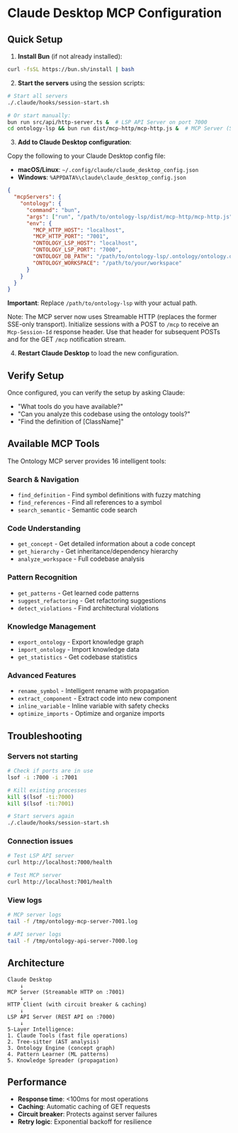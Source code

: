 # Claude Desktop MCP Configuration

## Quick Setup

1. **Install Bun** (if not already installed):
```bash
curl -fsSL https://bun.sh/install | bash
```

2. **Start the servers** using the session scripts:
```bash
# Start all servers
./.claude/hooks/session-start.sh

# Or start manually:
bun run src/api/http-server.ts &  # LSP API Server on port 7000
cd ontology-lsp && bun run dist/mcp-http/mcp-http.js &  # MCP Server (Streamable HTTP) on port 7001
```

3. **Add to Claude Desktop configuration**:

Copy the following to your Claude Desktop config file:
- **macOS/Linux**: `~/.config/claude/claude_desktop_config.json`
- **Windows**: `%APPDATA%\claude\claude_desktop_config.json`

```json
{
  "mcpServers": {
    "ontology": {
      "command": "bun",
      "args": ["run", "/path/to/ontology-lsp/dist/mcp-http/mcp-http.js"],
      "env": {
        "MCP_HTTP_HOST": "localhost",
        "MCP_HTTP_PORT": "7001",
        "ONTOLOGY_LSP_HOST": "localhost",
        "ONTOLOGY_LSP_PORT": "7000",
        "ONTOLOGY_DB_PATH": "/path/to/ontology-lsp/.ontology/ontology.db",
        "ONTOLOGY_WORKSPACE": "/path/to/your/workspace"
      }
    }
  }
}
```

**Important**: Replace `/path/to/ontology-lsp` with your actual path.

Note: The MCP server now uses Streamable HTTP (replaces the former SSE-only transport). Initialize sessions with a POST to `/mcp` to receive an `Mcp-Session-Id` response header. Use that header for subsequent POSTs and for the GET `/mcp` notification stream.

4. **Restart Claude Desktop** to load the new configuration.

## Verify Setup

Once configured, you can verify the setup by asking Claude:
- "What tools do you have available?"
- "Can you analyze this codebase using the ontology tools?"
- "Find the definition of [ClassName]"

## Available MCP Tools

The Ontology MCP server provides 16 intelligent tools:

### Search & Navigation
- `find_definition` - Find symbol definitions with fuzzy matching
- `find_references` - Find all references to a symbol
- `search_semantic` - Semantic code search

### Code Understanding
- `get_concept` - Get detailed information about a code concept
- `get_hierarchy` - Get inheritance/dependency hierarchy
- `analyze_workspace` - Full codebase analysis

### Pattern Recognition
- `get_patterns` - Get learned code patterns
- `suggest_refactoring` - Get refactoring suggestions
- `detect_violations` - Find architectural violations

### Knowledge Management
- `export_ontology` - Export knowledge graph
- `import_ontology` - Import knowledge data
- `get_statistics` - Get codebase statistics

### Advanced Features
- `rename_symbol` - Intelligent rename with propagation
- `extract_component` - Extract code into new component
- `inline_variable` - Inline variable with safety checks
- `optimize_imports` - Optimize and organize imports

## Troubleshooting

### Servers not starting
```bash
# Check if ports are in use
lsof -i :7000 -i :7001

# Kill existing processes
kill $(lsof -ti:7000)
kill $(lsof -ti:7001)

# Start servers again
./.claude/hooks/session-start.sh
```

### Connection issues
```bash
# Test LSP API server
curl http://localhost:7000/health

# Test MCP server
curl http://localhost:7001/health
```

### View logs
```bash
# MCP server logs
tail -f /tmp/ontology-mcp-server-7001.log

# API server logs
tail -f /tmp/ontology-api-server-7000.log
```

## Architecture

```
Claude Desktop
    ↓
MCP Server (Streamable HTTP on :7001)
    ↓
HTTP Client (with circuit breaker & caching)
    ↓
LSP API Server (REST API on :7000)
    ↓
5-Layer Intelligence:
1. Claude Tools (fast file operations)
2. Tree-sitter (AST analysis)
3. Ontology Engine (concept graph)
4. Pattern Learner (ML patterns)
5. Knowledge Spreader (propagation)
```

## Performance

- **Response time**: <100ms for most operations
- **Caching**: Automatic caching of GET requests
- **Circuit breaker**: Protects against server failures
- **Retry logic**: Exponential backoff for resilience
